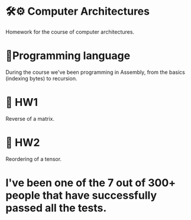# 🛠️⚙️ Computer Architectures
Homework for the course of computer architectures.

# 📁Programming language
During the course we've been programming in Assembly, from the basics (indexing bytes) to recursion. 

# 📝 HW1
Reverse of a matrix.

# 📝 HW2
Reordering of a tensor. 
# I've been one of the 7 out of 300+ people that have successfully passed all the tests.
